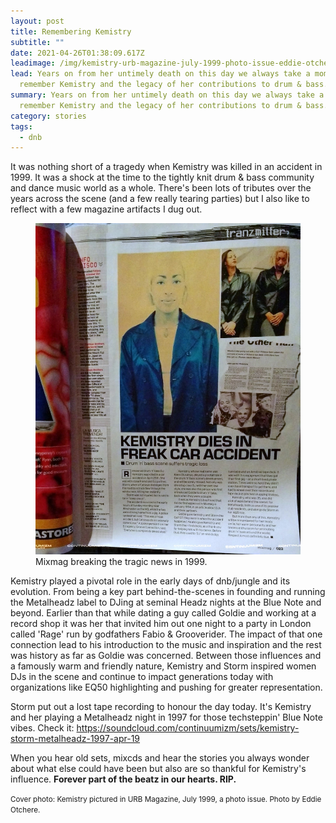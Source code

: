 ```yaml
---
layout: post
title: Remembering Kemistry
subtitle: ""
date: 2021-04-26T01:38:09.617Z
leadimage: /img/kemistry-urb-magazine-july-1999-photo-issue-eddie-otchere-chrisfizik-pic-2014-1350x-continuumizm.jpg
lead: Years on from her untimely death on this day we always take a moment to
  remember Kemistry and the legacy of her contributions to drum & bass.
summary: Years on from her untimely death on this day we always take a moment to
  remember Kemistry and the legacy of her contributions to drum & bass.
category: stories
tags:
  - dnb
---
```

It was nothing short of a tragedy when Kemistry was killed in an accident in 1999. It was a shock at the time to the tightly knit drum & bass community and dance music world as a whole. There's been lots of tributes over the years across the scene (and a few really tearing parties) but I also like to reflect with a few magazine artifacts I dug out. 

<figure class="figure float-right col-sm-6 bg-light py-3">
<a href="/img/kemistry-remembering-mixmag-death-accident-news-story-1999-chrisfizik-pic-2014-54crop-1080x1350-continuumizm.jpg" title="(click for big)"><img class="figure-img img-fluid" src="/img/kemistry-remembering-mixmag-death-accident-news-story-1999-chrisfizik-pic-2014-54crop-1080x1350-continuumizm.jpg" alt="'Kemistry Dies in Freak Car Accident': Mixmag magazine breaking the news in the following month's issue in 1999"></a>
    <figcaption class="figure-caption">Mixmag breaking the tragic news in 1999.</figcaption></figure>

Kemistry played a pivotal role in the early days of dnb/jungle and its evolution. From being a key part behind-the-scenes in founding and running the Metalheadz label to DJing at seminal Headz nights at the Blue Note and beyond. Earlier than that while dating a guy called Goldie and working at a record shop it was her that invited him out one night to a party in London called 'Rage' run by godfathers Fabio & Grooverider. The impact of that one connection lead to his introduction to the music and inspiration and the rest was history as far as Goldie was concerned. Between those influences and a famously warm and friendly nature, Kemistry and Storm inspired women DJs in the scene and continue to impact generations today with organizations like EQ50 highlighting and pushing for greater representation.

Storm put out a lost tape recording to honour the day today. It's Kemistry and her playing a Metalheadz night in 1997 for those techsteppin' Blue Note vibes. Check it: 
<https://soundcloud.com/continuumizm/sets/kemistry-storm-metalheadz-1997-apr-19>

When you hear old sets, mixcds and hear the stories you always wonder about what else could have been but also are so thankful for Kemistry's influence. **Forever part of the beatz in our hearts. RIP.**

<small class="text-secondary">Cover photo: Kemistry pictured in URB Magazine, July 1999, a photo issue. Photo by Eddie Otchere.</small>